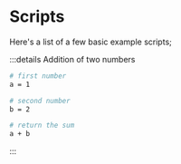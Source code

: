 # Scripts

Here's a list of a few basic example scripts;

:::details Addition of two numbers
```sh
# first number
a = 1

# second number
b = 2

# return the sum
a + b
```
:::